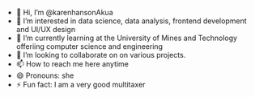 - 👋 Hi, I’m @karenhansonAkua
- 👀 I’m interested in data science, data analysis, frontend development and UI/UX design
- 🌱 I’m currently learning at the University of Mines and Technology offeriing computer science and engineering
- 💞️ I’m looking to collaborate on on various projects.
- 📫 How to reach me here anytime
- 😄 Pronouns: she
- ⚡ Fun fact: I am a very good multitaxer

<!---
karenhansonAkua/karenhansonAkua is a ✨ special ✨ repository because its `README.md` (this file) appears on your GitHub profile.
You can click the Preview link to take a look at your changes.
--->
